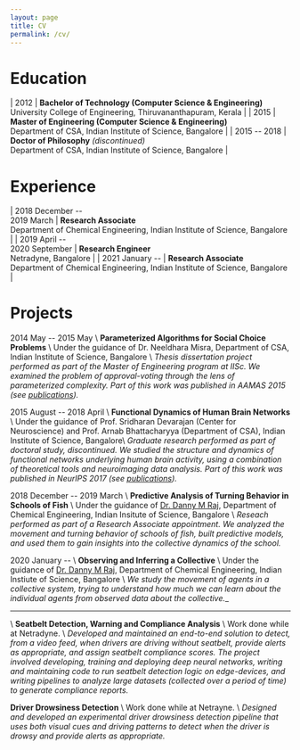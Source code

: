 ```yaml
---
layout: page
title: CV
permalink: /cv/
---
```


# Education

| 2012 | **Bachelor of Technology (Computer Science & Engineering)** <br> University College of Engineering, Thiruvananthapuram, Kerala |
| 2015 | **Master of Engineering (Computer Science & Engineering)** <br> Department of CSA, Indian Institute of Science, Bangalore |
| 2015 -- 2018 | **Doctor of Philosophy** _(discontinued)_ <br> Department of CSA, Indian Institute of Science, Bangalore |

# Experience

| 2018 December -- <br> 2019 March | **Research Associate** <br> Department of Chemical Engineering, Indian Institute of Science, Bangalore |
| 2019 April -- <br> 2020 September | **Research Engineer** <br> Netradyne, Bangalore |
| 2021 January -- | **Research Associate** <br> Department of Chemical Engineering, Indian Institute of Science, Bangalore |

# Projects

2014 May -- 2015 May \\
**Parameterized Algorithms for Social Choice Problems** \\
Under the guidance of Dr. Neeldhara Misra, Department of CSA, Indian Institute of Science, Bangalore \\
_Thesis dissertation project performed as part of the Master of Engineering program at IISc. We examined the problem of approval-voting through the lens of parameterized complexity. Part of this work was published in AAMAS 2015 (see [publications](/publications/))._

2015 August -- 2018 April \\
**Functional Dynamics of Human Brain Networks** \\
Under the guidance of Prof. Sridharan Devarajan (Center for Neuroscience) and Prof. Arnab Bhattacharyya (Department of CSA), Indian Institute of Science, Bangalore\\
_Graduate research performed as part of doctoral study, discontinued. We studied the structure and dynamics of functional networks underlying human brain activity, using a combination of theoretical tools and neuroimaging data analysis. Part of this work was published in NeurIPS 2017 (see [publications](/publications/))._

2018 December -- 2019 March \\
**Predictive Analysis of Turning Behavior in Schools of Fish** \\
Under the guidance of [Dr. Danny M Raj](https://www.dannyraj.com/), Department of Chemical Engineering, Indian Insitute of Science, Bangalore \\
_Reseach performed as part of a Research Associate appointment. We analyzed the movement and turning behavior of schools of fish, built predictive models, and used them to gain insights into the collective dynamics of the school._

2020 January -- \\
**Observing and Inferring a Collective** \\
Under the guidance of [Dr. Danny M Raj](https://www.dannyraj.com/), Department of Chemical Engineering, Indian Instiute of Science, Bangalore \\
_We study the movement of agents in a collective system, trying to understand how much we can learn about the individual agents from observed data about the collective.__

-----------------
\\
**Seatbelt Detection, Warning and Compliance Analysis** \\
Work done while at Netradyne. \\
_Developed and maintained an end-to-end solution to detect, from a video feed, when drivers are driving without seatbelt, provide alerts as appropriate, and assign seatbelt compliance scores. The project involved developing, training and deploying deep neural networks, writing and maintaining code to run seatbelt detection logic on edge-devices, and writing pipelines to analyze large datasets (collected over a period of time) to generate compliance reports._

**Driver Drowsiness Detection** \\
Work done while at Netrayne. \\
_Designed and developed an experimental driver drowsiness detection pipeline that uses both visual cues and driving patterns to detect when the driver is drowsy and provide alerts as appropriate._




